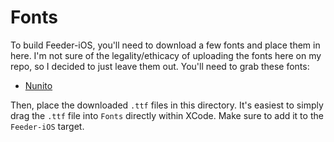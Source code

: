 #  Fonts

To build Feeder-iOS, you'll need to download a few fonts and place them in here.
I'm not sure of the legality/ethicacy of uploading the fonts here on my repo,
so I decided to just leave them out. You'll need to grab these fonts:

- [Nunito](https://fonts.google.com/specimen/Nunito)

Then, place the downloaded `.ttf` files in this directory. It's easiest to simply drag
the `.ttf` file into `Fonts` directly within XCode. Make sure to add it to the `Feeder-iOS` target.
